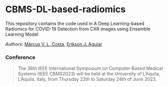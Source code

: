 # CBMS-DL-based-radiomics

This repository contains the code used in A Deep Learning-based Radiomics for COVID-19 Detection from CXR images using Ensemble Learning Model

*Authors*: [Márcus V. L. Costa](https://github.com/usmarcv), [Erikson J. Aguiar](https://github.com/eriksonJAguiar)

### Conference
> The 36th IEEE International Symposium on Computer-Based Medical Systems (IEEE CBMS2023) will be held at the University of L’Aquila, L’Aquila, Italy, from Thursday 22th to Saturday 24th of June 2023.



